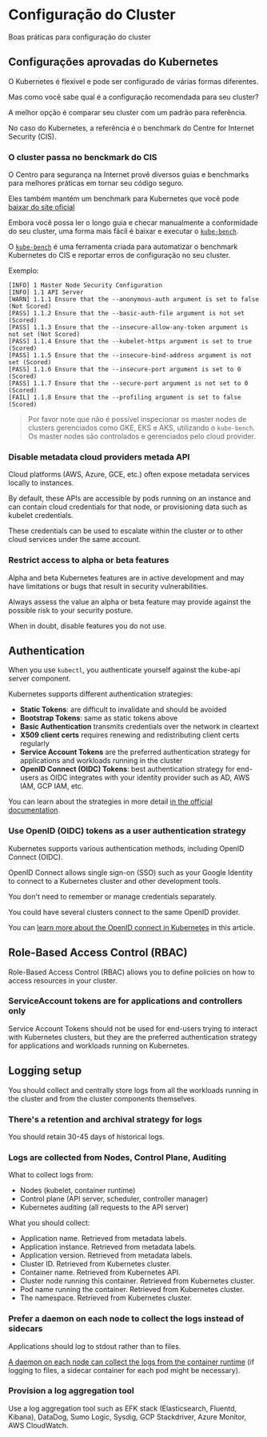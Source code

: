 # Configuração do Cluster

Boas práticas para configuração do cluster

## Configurações aprovadas do Kubernetes

O Kubernetes é flexível e pode ser configurado de várias formas diferentes.

Mas como você sabe qual é a configuração recomendada para seu cluster?

A melhor opção é comparar seu cluster com um padrão para referência.

No caso do Kubernetes, a referência é o benchmark do Centre for Internet Security (CIS).

### O cluster passa no benckmark do CIS

O Centro para segurança na Internet provê diversos guias e benchmarks para melhores práticas em tornar seu código seguro.

Eles também mantém um benchmark para Kubernetes que você pode [baixar do site oficial](https://www.cisecurity.org/benchmark/kubernetes/)

Embora você possa ler o longo guia e checar manualmente a conformidade do seu cluster, uma forma mais fácil é baixar e executar o [`kube-bench`](https://github.com/aquasecurity/kube-bench).

O [`kube-bench`](https://github.com/aquasecurity/kube-bench) é uma ferramenta criada para automatizar o benchmark Kubernetes do CIS e reportar erros de configuração no seu cluster.

Exemplo:

```terminal|title=bash
[INFO] 1 Master Node Security Configuration
[INFO] 1.1 API Server
[WARN] 1.1.1 Ensure that the --anonymous-auth argument is set to false (Not Scored)
[PASS] 1.1.2 Ensure that the --basic-auth-file argument is not set (Scored)
[PASS] 1.1.3 Ensure that the --insecure-allow-any-token argument is not set (Not Scored)
[PASS] 1.1.4 Ensure that the --kubelet-https argument is set to true (Scored)
[PASS] 1.1.5 Ensure that the --insecure-bind-address argument is not set (Scored)
[PASS] 1.1.6 Ensure that the --insecure-port argument is set to 0 (Scored)
[PASS] 1.1.7 Ensure that the --secure-port argument is not set to 0 (Scored)
[FAIL] 1.1.8 Ensure that the --profiling argument is set to false (Scored)
```

> Por favor note que não é possível inspecionar os master nodes de clusters gerenciados como GKE, EKS e AKS, utilizando o `kube-bench`. Os master nodes são controlados e gerenciados pelo cloud provider.

### Disable metadata cloud providers metada API

Cloud platforms (AWS, Azure, GCE, etc.) often expose metadata services locally to instances.

By default, these APIs are accessible by pods running on an instance and can contain cloud credentials for that node, or provisioning data such as kubelet credentials.

These credentials can be used to escalate within the cluster or to other cloud services under the same account.

### Restrict access to alpha or beta features

Alpha and beta Kubernetes features are in active development and may have limitations or bugs that result in security vulnerabilities.

Always assess the value an alpha or beta feature may provide against the possible risk to your security posture.

When in doubt, disable features you do not use.

## Authentication

When you use `kubectl`, you authenticate yourself against the kube-api server component.

Kubernetes supports different authentication strategies:

- **Static Tokens**: are difficult to invalidate and should be avoided
- **Bootstrap Tokens**: same as static tokens above
- **Basic Authentication** transmits credentials over the network in cleartext
- **X509 client certs** requires renewing and redistributing client certs regularly
- **Service Account Tokens** are the preferred authentication strategy for applications and workloads running in the cluster
- **OpenID Connect (OIDC) Tokens**: best authentication strategy for end-users as OIDC integrates with your identity provider such as AD, AWS IAM, GCP IAM, etc.

You can learn about the strategies in more detail [in the official documentation](https://kubernetes.io/docs/reference/access-authn-authz/authentication/).

### Use OpenID (OIDC) tokens as a user authentication strategy

Kubernetes supports various authentication methods, including OpenID Connect (OIDC).

OpenID Connect allows single sign-on (SSO) such as your Google Identity to connect to a Kubernetes cluster and other development tools.

You don't need to remember or manage credentials separately.

You could have several clusters connect to the same OpenID provider.

You can [learn more about the OpenID connect in Kubernetes](https://thenewstack.io/kubernetes-single-sign-one-less-identity/) in this article.

## Role-Based Access Control (RBAC)

Role-Based Access Control (RBAC) allows you to define policies on how to access resources in your cluster.

### ServiceAccount tokens are for applications and controllers **only**

Service Account Tokens should not be used for end-users trying to interact with Kubernetes clusters, but they are the preferred authentication strategy for applications and workloads running on Kubernetes.

## Logging setup

You should collect and centrally store logs from all the workloads running in the cluster and from the cluster components themselves.

### There's a retention and archival strategy for logs

You should retain 30-45 days of historical logs.

### Logs are collected from Nodes, Control Plane, Auditing

What to collect logs from:

- Nodes (kubelet, container runtime)
- Control plane (API server, scheduler, controller manager)
- Kubernetes auditing (all requests to the API server)

What you should collect:

- Application name. Retrieved from metadata labels.
- Application instance. Retrieved from metadata labels.
- Application version. Retrieved from metadata labels.
- Cluster ID. Retrieved from Kubernetes cluster.
- Container name. Retrieved from Kubernetes API.
- Cluster node running this container. Retrieved from Kubernetes cluster.
- Pod name running the container. Retrieved from Kubernetes cluster.
- The namespace. Retrieved from Kubernetes cluster.

### Prefer a daemon on each node to collect the logs instead of sidecars

Applications should log to stdout rather than to files.

[A daemon on each node can collect the logs from the container runtime](https://rclayton.silvrback.com/container-services-logging-with-docker#effective-logging-infrastructure) (if logging to files, a sidecar container for each pod might be necessary).

### Provision a log aggregation tool

Use a log aggregation tool such as EFK stack (Elasticsearch, Fluentd, Kibana), DataDog, Sumo Logic, Sysdig, GCP Stackdriver, Azure Monitor, AWS CloudWatch.
